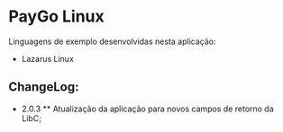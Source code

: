 
# PayGo Linux

Linguagens de exemplo desenvolvidas nesta aplicação:
* Lazarus Linux

## ChangeLog:
* 2.0.3
** Atualização da aplicação para novos campos de retorno da LibC;
